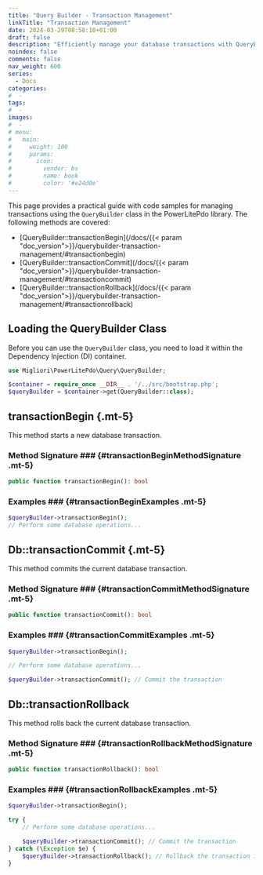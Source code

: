 ```yaml
---
title: "Query Builder - Transaction Management"
linkTitle: "Transaction Management"
date: 2024-03-29T08:58:18+01:00
draft: false
description: "Efficiently manage your database transactions with QueryBuilder. Learn how to initiate, commit, and rollback transactions for precise control."
noindex: false
comments: false
nav_weight: 600
series:
  - Docs
categories:
#  -
tags:
#  -
images:
#  -
# menu:
#   main:
#     weight: 100
#     params:
#       icon:
#         vendor: bs
#         name: book
#         color: '#e24d0e'
---
```


This page provides a practical guide with code samples for managing transactions using the `QueryBuilder` class in the PowerLitePdo library. The following methods are covered:

- [QueryBuilder::transactionBegin](/docs/{{< param "doc_version">}}/querybuilder-transaction-management/#transactionbegin)
- [QueryBuilder::transactionCommit](/docs/{{< param "doc_version">}}/querybuilder-transaction-management/#transactioncommit)
- [QueryBuilder::transactionRollback](/docs/{{< param "doc_version">}}/querybuilder-transaction-management/#transactionrollback)

<!--more-->

## Loading the QueryBuilder Class

Before you can use the `QueryBuilder` class, you need to load it within the Dependency Injection (DI) container.

```php
use Migliori\PowerLitePdo\Query\QueryBuilder;

$container = require_once __DIR__ . '/../src/bootstrap.php';
$queryBuilder = $container->get(QueryBuilder::class);
```

## transactionBegin {.mt-5}

This method starts a new database transaction.

### Method Signature ### {#transactionBeginMethodSignature .mt-5}

```php
public function transactionBegin(): bool
```

### Examples ### {#transactionBeginExamples .mt-5}

```php
$queryBuilder->transactionBegin();
// Perform some database operations...
```

## Db::transactionCommit {.mt-5}

This method commits the current database transaction.

### Method Signature ### {#transactionCommitMethodSignature .mt-5}

```php
public function transactionCommit(): bool
```

### Examples ### {#transactionCommitExamples .mt-5}

```php
$queryBuilder->transactionBegin();

// Perform some database operations...

$queryBuilder->transactionCommit(); // Commit the transaction
```

## Db::transactionRollback

This method rolls back the current database transaction.

### Method Signature ### {#transactionRollbackMethodSignature .mt-5}

```php
public function transactionRollback(): bool
```

### Examples ### {#transactionRollbackExamples .mt-5}

```php
$queryBuilder->transactionBegin();

try {
    // Perform some database operations...

    $queryBuilder->transactionCommit(); // Commit the transaction
} catch (\Exception $e) {
    $queryBuilder->transactionRollback(); // Rollback the transaction in case of an error
}
```

